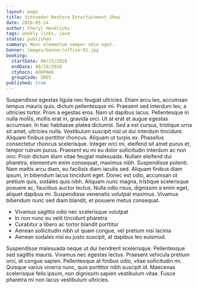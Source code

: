 ```yaml
---
layout: page
title: Schroeder Restore Entertainment Show
date: 2016-05-24
author: Cheryl Hendricks
tags: weekly links, java
status: published
summary: Nunc elementum semper odio eget.
banner: images/banner/office-01.jpg
booking:
  startDate: 06/15/2018
  endDate: 06/18/2018
  ctyhocn: AOOPAHX
  groupCode: SRES
published: true
---
```

Suspendisse egestas ligula nec feugiat ultricies. Etiam arcu leo, accumsan tempus mauris quis, dictum pellentesque mi. Praesent sed interdum leo, a ultricies tortor. Proin a egestas eros. Nam ut dapibus lacus. Pellentesque in nulla mollis, mollis erat in, gravida orci. Ut at erat et augue egestas accumsan. In hac habitasse platea dictumst. Sed a est cursus, tristique urna sit amet, ultricies nulla. Vestibulum suscipit nisl ut dui interdum tincidunt. Aliquam finibus porttitor rhoncus.
Aliquam ut turpis ex. Phasellus consectetur rhoncus scelerisque. Integer orci mi, eleifend sit amet purus et, tempor rutrum purus. Praesent eu mi eu dolor sollicitudin interdum ac non orci. Proin dictum diam vitae feugiat malesuada. Nullam eleifend dui pharetra, elementum enim consequat, maximus nibh. Suspendisse potenti. Nam mattis arcu diam, eu facilisis diam iaculis sed. Aliquam finibus diam ipsum, in bibendum lacus tincidunt eget. Donec est odio, accumsan ut pretium quis, sodales quis nibh. Aliquam nunc magna, tristique scelerisque posuere ac, faucibus auctor lectus. Nulla odio risus, dignissim a enim eget, aliquet dapibus mi. Suspendisse venenatis volutpat maximus. Vivamus bibendum nunc sed diam blandit, et posuere metus consequat.

* Vivamus sagittis odio nec scelerisque volutpat
* In non nunc eu velit tincidunt pharetra
* Curabitur a libero ac tortor blandit porttitor
* Aenean sollicitudin nibh ut quam congue, vel pretium nisi lacinia
* Aenean sodales nisi eu justo suscipit, at dapibus leo euismod.

Suspendisse malesuada neque ut dui hendrerit scelerisque. Pellentesque sed sagittis mauris. Vivamus nec egestas lectus. Praesent vehicula pretium orci, at congue sapien. Pellentesque at finibus odio, vitae sollicitudin mi. Quisque varius viverra nunc, quis porttitor nibh suscipit id. Maecenas scelerisque felis ipsum, non dignissim sapien vestibulum vitae. Fusce pharetra mi non lacus vestibulum ultricies.
